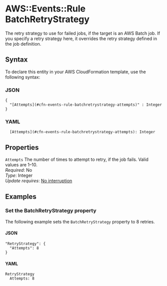 # AWS::Events::Rule BatchRetryStrategy<a name="aws-properties-events-rule-batchretrystrategy"></a>

The retry strategy to use for failed jobs, if the target is an AWS Batch job\. If you specify a retry strategy here, it overrides the retry strategy defined in the job definition\.

## Syntax<a name="aws-properties-events-rule-batchretrystrategy-syntax"></a>

To declare this entity in your AWS CloudFormation template, use the following syntax:

### JSON<a name="aws-properties-events-rule-batchretrystrategy-syntax.json"></a>

```
{
  "[Attempts](#cfn-events-rule-batchretrystrategy-attempts)" : Integer
}
```

### YAML<a name="aws-properties-events-rule-batchretrystrategy-syntax.yaml"></a>

```
  [Attempts](#cfn-events-rule-batchretrystrategy-attempts): Integer
```

## Properties<a name="aws-properties-events-rule-batchretrystrategy-properties"></a>

`Attempts`  <a name="cfn-events-rule-batchretrystrategy-attempts"></a>
The number of times to attempt to retry, if the job fails\. Valid values are 1–10\.  
*Required*: No  
*Type*: Integer  
*Update requires*: [No interruption](https://docs.aws.amazon.com/AWSCloudFormation/latest/UserGuide/using-cfn-updating-stacks-update-behaviors.html#update-no-interrupt)

## Examples<a name="aws-properties-events-rule-batchretrystrategy--examples"></a>



### Set the BatchRetryStrategy property<a name="aws-properties-events-rule-batchretrystrategy--examples--Set_the_BatchRetryStrategy_property"></a>

The following example sets the `BatchRetryStrategy` property to 8 retries\.

#### JSON<a name="aws-properties-events-rule-batchretrystrategy--examples--Set_the_BatchRetryStrategy_property--json"></a>

```
"RetryStrategy": {
  "Attempts": 8
}
```

#### YAML<a name="aws-properties-events-rule-batchretrystrategy--examples--Set_the_BatchRetryStrategy_property--yaml"></a>

```
RetryStrategy
  Attempts: 8
```